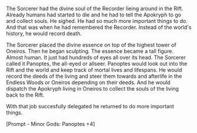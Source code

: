 The Sorcerer had the divine soul of the Recorder lieing around in the Rift. Already humans had started to die and he had to tell the Apokryph to go and collect souls. He sighed. He had so much more important things to do. And that was when he had remembered the Recorder. Instead of the world's history, he would record death.

The Sorcerer placed the divine essence on top of the highest tower of Oneiros. Then he began sculpting. The essence became a tall figure. Almost human. It just had hundreds of eyes all over its head. The Sorcerer called it Panoptes, the all-eyed or allseer. Panoptes would look out into the Rift and the world and keep track of mortal lives and lifespans. He would record the deeds of the living and steer them towards and afterlife in the Endless Woods or Oneiros depending on their deeds. And he would dispatch the Apokryph living in Oneiros to collect the souls of the living back to the Rift.

With that job succesfully delegated he returned to do more important things.

[Prompt - Minor Gods: Panoptes +4]